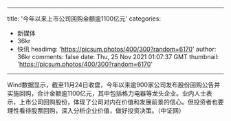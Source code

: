 
---
title: '今年以来上市公司回购金额逾1100亿元'
categories: 
 - 新媒体
 - 36kr
 - 快讯
headimg: 'https://picsum.photos/400/300?random=6170'
author: 36kr
comments: false
date: Thu, 25 Nov 2021 01:07:37 GMT
thumbnail: 'https://picsum.photos/400/300?random=6170'
---

<div>   
Wind数据显示，截至11月24日收盘，今年以来逾900家公司发布股份回购公告并实施回购，合计金额逾1100亿元，其中包括格力电器等龙头企业。业内人士表示，上市公司回购股份，体现了公司对内在价值和发展前景的信心。但投资者也要理性看待股票回购，深入分析企业价值，做好投资决策。（中证网）  
</div>
            